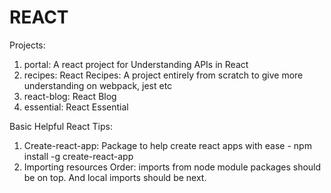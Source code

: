 # REACT

Projects:
1. portal: A react project for Understanding APIs in React
2. recipes: React Recipes: A project entirely from scratch to give more understanding on webpack, jest etc
3. react-blog: React Blog
4. essential: React Essential

Basic Helpful React Tips:
1. Create-react-app: Package to help create react apps with ease - npm install -g create-react-app
2. Importing resources Order: imports from node module packages should be on top. And local imports should be next.